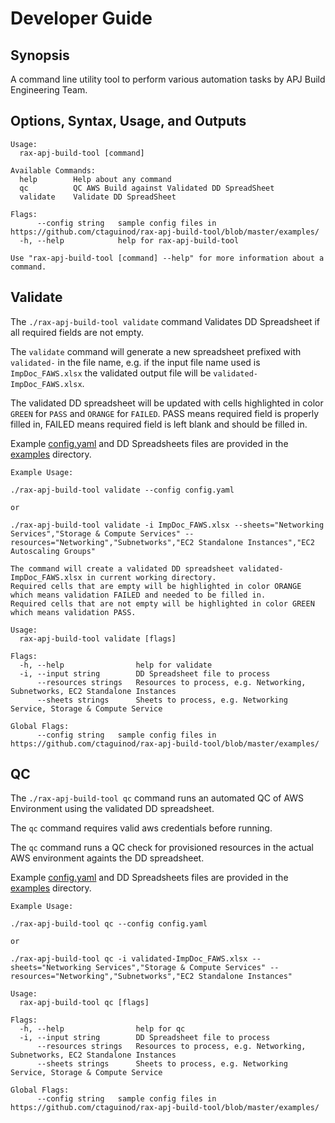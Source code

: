 # Developer Guide

## Synopsis

A command line utility tool to perform various automation tasks by APJ Build Engineering Team.

## Options, Syntax, Usage, and Outputs

```
Usage:
  rax-apj-build-tool [command]

Available Commands:
  help        Help about any command
  qc          QC AWS Build against Validated DD SpreadSheet
  validate    Validate DD SpreadSheet

Flags:
      --config string   sample config files in https://github.com/ctaguinod/rax-apj-build-tool/blob/master/examples/
  -h, --help            help for rax-apj-build-tool

Use "rax-apj-build-tool [command] --help" for more information about a command.
```

## Validate

The `./rax-apj-build-tool validate` command Validates DD Spreadsheet if all required fields are not empty.

The `validate` command will generate a new spreadsheet prefixed with `validated-` in the file name, e.g. if the input file name used is `ImpDoc_FAWS.xlsx` the validated output file will be `validated-ImpDoc_FAWS.xlsx`.

The validated DD spreadsheet will be updated with cells highlighted in color `GREEN` for `PASS` and `ORANGE` for `FAILED`. PASS means required field is properly filled in, FAILED means required field is left blank and should be filled in.

Example [config.yaml](https://gist.github.com/ctaguinod/0cf0f1091ac2733435692d776cbfbb0d) and DD Spreadsheets files are provided in the [examples](https://github.com/ctaguinod/rax-apj-build-tool/blob/master/examples/) directory.

```
Example Usage:

./rax-apj-build-tool validate --config config.yaml 

or 

./rax-apj-build-tool validate -i ImpDoc_FAWS.xlsx --sheets="Networking Services","Storage & Compute Services" --resources="Networking","Subnetworks","EC2 Standalone Instances","EC2 Autoscaling Groups"

The command will create a validated DD spreadsheet validated-ImpDoc_FAWS.xlsx in current working directory.
Required cells that are empty will be highlighted in color ORANGE which means validation FAILED and needed to be filled in.
Required cells that are not empty will be highlighted in color GREEN which means validation PASS.

Usage:
  rax-apj-build-tool validate [flags]

Flags:
  -h, --help                help for validate
  -i, --input string        DD Spreadsheet file to process
      --resources strings   Resources to process, e.g. Networking, Subnetworks, EC2 Standalone Instances
      --sheets strings      Sheets to process, e.g. Networking Service, Storage & Compute Service

Global Flags:
      --config string   sample config files in https://github.com/ctaguinod/rax-apj-build-tool/blob/master/examples/
```

## QC

The `./rax-apj-build-tool qc` command runs an automated QC of AWS Environment using the validated DD spreadsheet.

The `qc` command requires valid aws credentials before running. 

The `qc` command runs a QC check for provisioned resources in the actual AWS environment againts the DD spreadsheet.

Example [config.yaml](https://gist.github.com/ctaguinod/65a39d6e3df027d626ce30878f05b9a1) and DD Spreadsheets files are provided in the [examples](https://github.com/ctaguinod/rax-apj-build-tool/blob/master/examples/) directory.


```
Example Usage:

./rax-apj-build-tool qc --config config.yaml 

or 

./rax-apj-build-tool qc -i validated-ImpDoc_FAWS.xlsx --sheets="Networking Services","Storage & Compute Services" --resources="Networking","Subnetworks","EC2 Standalone Instances"

Usage:
  rax-apj-build-tool qc [flags]

Flags:
  -h, --help                help for qc
  -i, --input string        DD Spreadsheet file to process
      --resources strings   Resources to process, e.g. Networking, Subnetworks, EC2 Standalone Instances
      --sheets strings      Sheets to process, e.g. Networking Service, Storage & Compute Service

Global Flags:
      --config string   sample config files in https://github.com/ctaguinod/rax-apj-build-tool/blob/master/examples/
```
